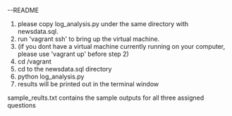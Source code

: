 --README

1. please copy log_analysis.py under the same directory with newsdata.sql.
2. run 'vagrant ssh' to bring up the virtual machine. 
3. (if you dont have a virtual machine currently running on your computer, please use 'vagrant up' before step 2)
4. cd /vagrant
5. cd to the newsdata.sql directory
6. python log_analysis.py
7. results will be printed out in the terminal window

sample_reults.txt contains the sample outputs for all three assigned questions